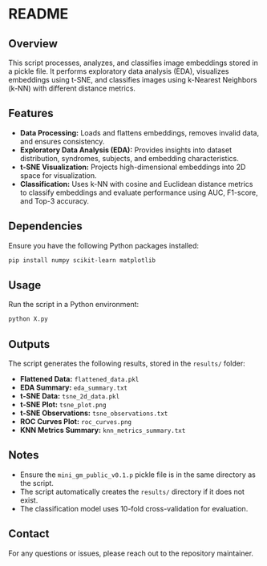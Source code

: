 # README

## Overview
This script processes, analyzes, and classifies image embeddings stored in a pickle file. It performs exploratory data analysis (EDA), visualizes embeddings using t-SNE, and classifies images using k-Nearest Neighbors (k-NN) with different distance metrics.

## Features
- **Data Processing:** Loads and flattens embeddings, removes invalid data, and ensures consistency.
- **Exploratory Data Analysis (EDA):** Provides insights into dataset distribution, syndromes, subjects, and embedding characteristics.
- **t-SNE Visualization:** Projects high-dimensional embeddings into 2D space for visualization.
- **Classification:** Uses k-NN with cosine and Euclidean distance metrics to classify embeddings and evaluate performance using AUC, F1-score, and Top-3 accuracy.

## Dependencies
Ensure you have the following Python packages installed:
```bash
pip install numpy scikit-learn matplotlib
```

## Usage
Run the script in a Python environment:
```bash
python X.py
```

## Outputs
The script generates the following results, stored in the `results/` folder:
- **Flattened Data:** `flattened_data.pkl`
- **EDA Summary:** `eda_summary.txt`
- **t-SNE Data:** `tsne_2d_data.pkl`
- **t-SNE Plot:** `tsne_plot.png`
- **t-SNE Observations:** `tsne_observations.txt`
- **ROC Curves Plot:** `roc_curves.png`
- **KNN Metrics Summary:** `knn_metrics_summary.txt`

## Notes
- Ensure the `mini_gm_public_v0.1.p` pickle file is in the same directory as the script.
- The script automatically creates the `results/` directory if it does not exist.
- The classification model uses 10-fold cross-validation for evaluation.

## Contact
For any questions or issues, please reach out to the repository maintainer.

